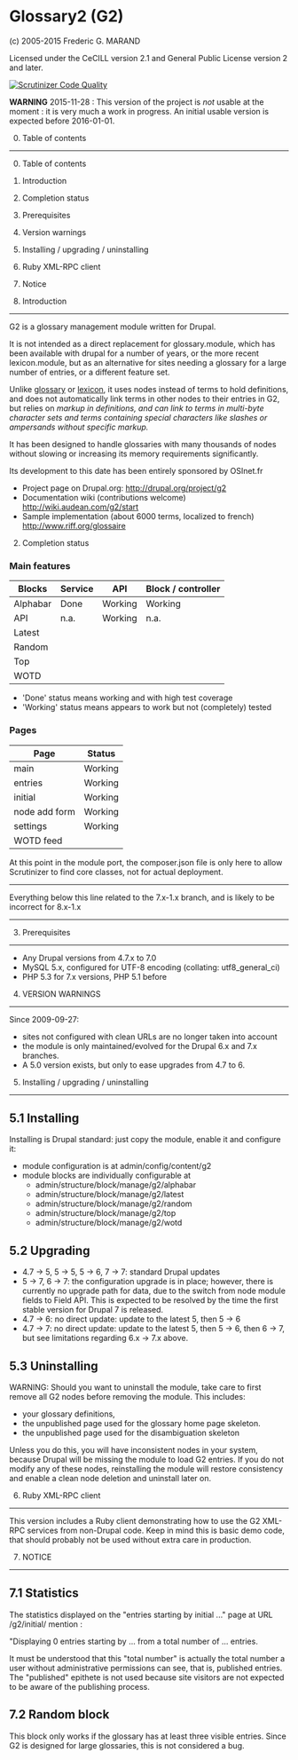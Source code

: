 Glossary2 (G2)
==============

(c) 2005-2015 Frederic G. MARAND

Licensed under the CeCILL version 2.1 and General Public License version 2 and later.

[![Scrutinizer Code Quality](https://scrutinizer-ci.com/g/FGM/g2/badges/quality-score.png?b=8.x-1.x)](https://scrutinizer-ci.com/g/FGM/g2/?branch=8.x-1.x)

**WARNING** 2015-11-28 : This version of the project is _not_ usable at the
  moment : it is very much a work in progress. An initial usable version is
  expected before 2016-01-01.



0. Table of contents
--------------------

  0. Table of contents
  1. Introduction
  2. Completion status
  3. Prerequisites
  4. Version warnings
  5. Installing / upgrading / uninstalling
  6. Ruby XML-RPC client
  7. Notice


1. Introduction
---------------

G2 is a glossary management module written for Drupal.

It is not intended as a direct replacement for glossary.module, which has been
available with drupal for a number of years, or the more recent lexicon.module,
but as an alternative for sites needing a glossary for a large number of
entries, or a different feature set.

Unlike [glossary] or [lexicon], it uses nodes instead of terms to hold
definitions, and does not automatically link terms in other nodes to their
entries in G2, but relies on <dfn> markup in definitions, and can link to terms
in multi-byte character sets and terms containing special characters like
slashes or ampersands without specific markup.

[glossary]: https://www.drupal.org/project/glossary
[lexicon]: https://www.drupal.org/project/lexicon

It has been designed to handle glossaries with many thousands of nodes without
slowing or increasing its memory requirements significantly.

Its development to this date has been entirely sponsored by OSInet.fr


* Project page on Drupal.org: http://drupal.org/project/g2
* Documentation wiki (contributions welcome) http://wiki.audean.com/g2/start
* Sample implementation (about 6000 terms, localized to french) http://www.riff.org/glossaire


2. Completion status
### Main features

| Blocks    | Service     | API       | Block / controller  |
|-----------|-------------|-----------|---------------------|
| Alphabar  | Done        | Working   | Working             |
| API       | n.a.        | Working   | n.a.                |
| Latest    |             |           |                     |
| Random    |             |           |                     |
| Top       |             |           |                     |
| WOTD      |             |           |                     |

* 'Done' status means working and with high test coverage
* 'Working' status means appears to work but not (completely) tested

### Pages

| Page          | Status
|---------------|-------------------------------------------|
| main          | Working                                   |
| entries       | Working                                   |
| initial       | Working                                   |
| node add form | Working                                   |
| settings      | Working                                   |
| WOTD feed     |                                           |

At this point in the module port, the composer.json file is only here to allow
Scrutinizer to find core classes, not for actual deployment.

---

Everything below this line related to the 7.x-1.x branch, and is likely to be
incorrect for 8.x-1.x

---

3. Prerequisites
----------------

  * Any Drupal versions from 4.7.x to 7.0
  * MySQL 5.x, configured for UTF-8 encoding (collating: utf8_general_ci)
  * PHP 5.3 for 7.x versions, PHP 5.1 before


4. VERSION WARNINGS
-------------------

Since 2009-09-27:
- sites not configured with clean URLs are no longer taken into account
- the module is only maintained/evolved for the Drupal 6.x and 7.x branches.
- A 5.0 version exists, but only to ease upgrades from 4.7 to 6.

5. Installing / upgrading / uninstalling
----------------------------------------
5.1 Installing
--------------

Installing is Drupal standard: just copy the module, enable it and configure it:
- module configuration is at admin/config/content/g2
- module blocks are individually configurable at
  - admin/structure/block/manage/g2/alphabar
  - admin/structure/block/manage/g2/latest
  - admin/structure/block/manage/g2/random
  - admin/structure/block/manage/g2/top
  - admin/structure/block/manage/g2/wotd

5.2 Upgrading
-------------

- 4.7 -> 5, 5 -> 5, 5 -> 6, 7 -> 7: standard Drupal updates
- 5 -> 7, 6 -> 7: the configuration upgrade is in place; however, there is
  currently no upgrade path for data, due to the switch from node module fields
  to Field API. This is expected to be resolved by the time the first stable
  version for Drupal 7 is released.
- 4.7 -> 6: no direct update: update to the latest 5, then 5 -> 6
- 4.7 -> 7: no direct update: update to the latest 5, then 5 -> 6, then 6 -> 7,
  but see limitations regarding 6.x -> 7.x above.

5.3 Uninstalling
----------------

WARNING: Should you want to uninstall the module, take care to first remove
all G2 nodes before removing the module. This includes:

- your glossary definitions,
- the unpublished page used for the glossary home page skeleton.
- the unpublished page used for the disambiguation skeleton

Unless you do this, you will have inconsistent nodes in your system, because
Drupal will be missing the module to load G2 entries. If you do not modify
any of these nodes, reinstalling the module will restore consistency and
enable a clean node deletion and uninstall later on.

6. Ruby XML-RPC client
----------------------

This version includes a Ruby client demonstrating how to use the G2
XML-RPC services from non-Drupal code. Keep in mind this is basic demo
code, that should probably not be used without extra care in production.

7. NOTICE
---------

7.1 Statistics
--------------

The statistics displayed on the "entries starting by initial ..." page
at URL <drupal>/g2/initial/<some initial segment> mention :

"Displaying 0 entries starting by ... from a total number of ... entries.

It must be understood that this "total number" is actually the total number
a user without administrative permissions can see, that is, published entries.
The "published" epithete is not used because site visitors are not expected
to be aware of the publishing process.

7.2 Random block
----------------

This block only works if the glossary has at least three visible entries.
Since G2 is designed for large glossaries, this is not considered a bug.
